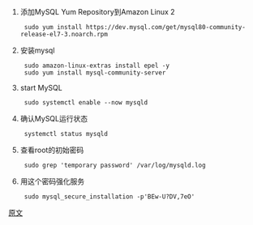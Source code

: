 1. 添加MySQL Yum Repository到Amazon Linux 2
    
        sudo yum install https://dev.mysql.com/get/mysql80-community-release-el7-3.noarch.rpm

2. 安装mysql

        sudo amazon-linux-extras install epel -y
        sudo yum install mysql-community-server

3. start MySQL

        sudo systemctl enable --now mysqld
        
4. 确认MySQL运行状态

        systemctl status mysqld

5. 查看root的初始密码

        sudo grep 'temporary password' /var/log/mysqld.log
        
6. 用这个密码强化服务

        sudo mysql_secure_installation -p'BEw-U?DV,7eO'
        
[原文](https://techviewleo.com/how-to-install-mysql-8-on-amazon-linux-2/)